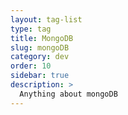 ```yaml
---
layout: tag-list
type: tag
title: MongoDB
slug: mongoDB
category: dev
order: 10
sidebar: true
description: >
  Anything about mongoDB
---
```

